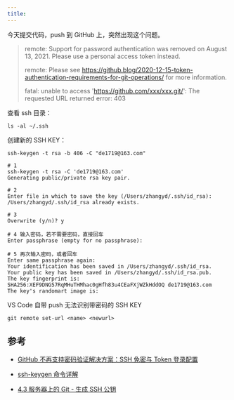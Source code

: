 ```yaml
---
title:
---
```


今天提交代码，push 到 GitHub 上，突然出现这个问题。

> remote: Support for password authentication was removed on August 13, 2021. Please use a personal access token instead.
>
> remote: Please see https://github.blog/2020-12-15-token-authentication-requirements-for-git-operations/ for more information.
>
> fatal: unable to access 'https://github.com/xxx/xxx.git/': The requested URL returned error: 403

查看 ssh 目录：

```shell
ls -al ~/.ssh
```

创建新的 SSH KEY：

```shell
ssh-keygen -t rsa -b 406 -C "de1719@163.com"
```

```shell
# 1
ssh-keygen -t rsa -C 'de1719@163.com'
Generating public/private rsa key pair.

# 2
Enter file in which to save the key (/Users/zhangyd/.ssh/id_rsa):
/Users/zhangyd/.ssh/id_rsa already exists.

# 3
Overwrite (y/n)? y

# 4 输入密码，若不需要密码，直接回车
Enter passphrase (empty for no passphrase):

# 5 再次输入密码，或者回车
Enter same passphrase again:
Your identification has been saved in /Users/zhangyd/.ssh/id_rsa.
Your public key has been saved in /Users/zhangyd/.ssh/id_rsa.pub.
The key fingerprint is:
SHA256:XEF9DNG57RqMHuTHMhac0gHfh83u4CEaFXjWZkHddOQ de1719@163.com
The key's randomart image is:

```

VS Code 自带 push 无法识别带密码的 SSH KEY

```git
git remote set-url <name> <newurl>
```

## 参考

- [GitHub 不再支持密码验证解决方案：SSH 免密与 Token 登录配置](https://www.cnblogs.com/zhoulujun/p/15141608.html)

- [ssh-keygen 命令详解](https://blog.csdn.net/qq_40932679/article/details/117487540)

- [4.3 服务器上的 Git - 生成 SSH 公钥](https://git-scm.com/book/zh/v2/%E6%9C%8D%E5%8A%A1%E5%99%A8%E4%B8%8A%E7%9A%84-Git-%E7%94%9F%E6%88%90-SSH-%E5%85%AC%E9%92%A5)
